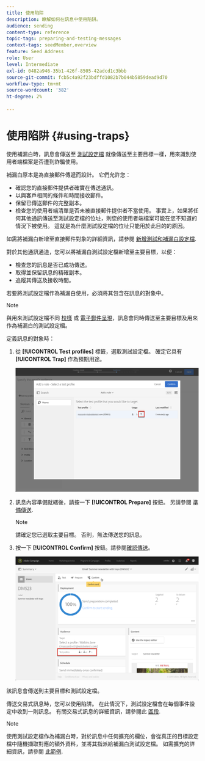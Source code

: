 ```yaml
---
title: 使用陷阱
description: 瞭解如何在訊息中使用陷阱。
audience: sending
content-type: reference
topic-tags: preparing-and-testing-messages
context-tags: seedMember,overview
feature: Seed Address
role: User
level: Intermediate
exl-id: 0482a946-35b1-426f-8505-42adcd1c3bbb
source-git-commit: fcb5c4a92f23bdffd1082b7b044b5859dead9d70
workflow-type: tm+mt
source-wordcount: '382'
ht-degree: 2%

---
```


# 使用陷阱 {#using-traps}

使用補漏白時，訊息會傳送至 [測試設定檔](../../audiences/using/managing-test-profiles.md) 就像傳送至主要目標一樣，用來識別使用者端檔案是否遭到詐騙使用。

補漏白原本是為直接郵件傳遞而設計。 它們允許您：

* 確認您的直接郵件提供者確實在傳送通訊。
* 以與客戶相同的條件和時間接收郵件。
* 保留已傳送郵件的完整副本。
* 檢查您的使用者端清單是否未被直接郵件提供者不當使用。 事實上，如果將任何其他通訊傳送至測試設定檔的位址，則您的使用者端檔案可能在您不知道的情況下被使用。 這就是為什麼測試設定檔的位址只能用於此目的的原因。

如需將補漏白新增至直接郵件對象的詳細資訊，請參閱 [新增測試和補漏白設定檔](../../channels/using/defining-the-direct-mail-audience.md#adding-test-and-trap-profiles).

對於其他通訊通道，您可以將補漏白測試設定檔新增至主要目標，以便：

* 檢查您的訊息是否已成功傳送。
* 取得並保留訊息的精確副本。
* 追蹤其傳送及接收時間。

若要將測試設定檔作為補漏白使用，必須將其包含在訊息的對象中。

>[!NOTE]
>
>與用來測試設定檔不同 [校樣](../../sending/using/sending-proofs.md) 或 [電子郵件呈現](../../sending/using/email-rendering.md)，訊息會同時傳送至主要目標及用來作為補漏白的測試設定檔。

定義訊息的對象時：

1. 從 **[!UICONTROL Test profiles]** 標籤，選取測試設定檔。 確定它具有 **[!UICONTROL Trap]** 作為預期用途。

   ![](assets/trap_select.png)

1. 訊息內容準備就緒後，請按一下 **[!UICONTROL Prepare]** 按鈕。 另請參閱 [準備傳送](../../sending/using/preparing-the-send.md).
   >[!NOTE]
   >
   >請確定您已選取主要目標。 否則，無法傳送您的訊息。

1. 按一下 **[!UICONTROL Confirm]** 按鈕。請參閱[確認傳送](../../sending/using/confirming-the-send.md)。

   ![](assets/trap_confirm.png)

該訊息會傳送到主要目標和測試設定檔。

傳送交易式訊息時，您可以使用陷阱。 在此情況下，測試設定檔會在每個事件設定中收到一則訊息。 有關交易式訊息的詳細資訊，請參閱此 [區段](../../channels/using/getting-started-with-transactional-msg.md).

>[!NOTE]
>
>使用測試設定檔作為補漏白時，對於訊息中任何擴充的欄位，會從真正的目標設定檔中隨機擷取對應的額外資料，並將其指派給補漏白測試設定檔。 如需擴充的詳細資訊，請參閱 [此範例](../../automating/using/enriching-profile-data-file.md).
